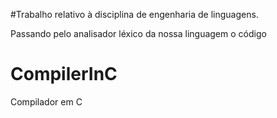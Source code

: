 #Trabalho relativo à disciplina de engenharia de linguagens.



Passando pelo analisador léxico da nossa linguagem o código


# CompilerInC
Compilador em C
